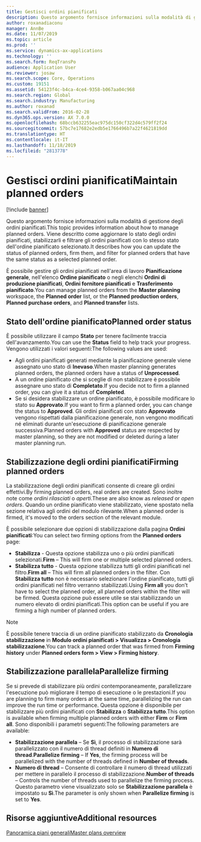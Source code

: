 ```yaml
---
title: Gestisci ordini pianificati
description: Questo argomento fornisce informazioni sulla modalità di gestione degli ordini pianificati. Viene descritto come aggiornare lo stato degli ordini pianificati, stabilizzarli e filtrare gli ordini pianificati con lo stesso stato dell'ordine pianificato selezionato.
author: roxanadiaconu
manager: AnnBe
ms.date: 11/07/2019
ms.topic: article
ms.prod: ''
ms.service: dynamics-ax-applications
ms.technology: ''
ms.search.form: ReqTransPo
audience: Application User
ms.reviewer: josaw
ms.search.scope: Core, Operations
ms.custom: 19151
ms.assetid: 54123f4c-b4ca-4ce4-9358-b067aa04c968
ms.search.region: Global
ms.search.industry: Manufacturing
ms.author: roxanad
ms.search.validFrom: 2016-02-28
ms.dyn365.ops.version: AX 7.0.0
ms.openlocfilehash: 68bccb632255eac975dc150cf322d4c579ff2f24
ms.sourcegitcommit: 57bc7e17682e2edb5e1766496b7a22f4621819dd
ms.translationtype: HT
ms.contentlocale: it-IT
ms.lasthandoff: 11/18/2019
ms.locfileid: "2813778"
---
```

# <a name="maintain-planned-orders"></a><span data-ttu-id="6cb4b-104">Gestisci ordini pianificati</span><span class="sxs-lookup"><span data-stu-id="6cb4b-104">Maintain planned orders</span></span>

[!include [banner](../includes/banner.md)]

<span data-ttu-id="6cb4b-105">Questo argomento fornisce informazioni sulla modalità di gestione degli ordini pianificati.</span><span class="sxs-lookup"><span data-stu-id="6cb4b-105">This topic provides information about how to manage planned orders.</span></span> <span data-ttu-id="6cb4b-106">Viene descritto come aggiornare lo stato degli ordini pianificati, stabilizzarli e filtrare gli ordini pianificati con lo stesso stato dell'ordine pianificato selezionato.</span><span class="sxs-lookup"><span data-stu-id="6cb4b-106">It describes how you can update the status of planned orders, firm them, and filter for planned orders that have the same status as a selected planned order.</span></span>

<span data-ttu-id="6cb4b-107">È possibile gestire gli ordini pianificati nell'area di lavoro **Pianificazione generale**, nell'elenco **Ordine pianificato** o negli elenchi **Ordini di produzione pianificati**, **Ordini fornitore pianificati** e **Trasferimento pianificato**.</span><span class="sxs-lookup"><span data-stu-id="6cb4b-107">You can manage planned orders from the **Master planning** workspace, the **Planned order** list, or the **Planned production orders**, **Planned purchase orders**, and **Planned transfer** lists.</span></span> 

## <a name="planned-order-status"></a><span data-ttu-id="6cb4b-108">Stato dell'ordine pianificato</span><span class="sxs-lookup"><span data-stu-id="6cb4b-108">Planned order status</span></span>
<span data-ttu-id="6cb4b-109">È possibile utilizzare il campo **Stato** per tenere facilmente traccia dell'avanzamento.</span><span class="sxs-lookup"><span data-stu-id="6cb4b-109">You can use the **Status** field to help track your progress.</span></span> <span data-ttu-id="6cb4b-110">Vengono utilizzati i valori seguenti:</span><span class="sxs-lookup"><span data-stu-id="6cb4b-110">The following values are used:</span></span>

-   <span data-ttu-id="6cb4b-111">Agli ordini pianificati generati mediante la pianificazione generale viene assegnato uno stato di **Inevaso**.</span><span class="sxs-lookup"><span data-stu-id="6cb4b-111">When master planning generates planned orders, the planned orders have a status of **Unprocessed**.</span></span>
-   <span data-ttu-id="6cb4b-112">A un ordine pianificato che si sceglie di non stabilizzare è possibile assegnare uno stato di **Completato**.</span><span class="sxs-lookup"><span data-stu-id="6cb4b-112">If you decide not to firm a planned order, you can give it a status of **Completed**.</span></span>
-   <span data-ttu-id="6cb4b-113">Se si desidera stabilizzare un ordine pianificato, è possibile modificare lo stato su **Approvato**.</span><span class="sxs-lookup"><span data-stu-id="6cb4b-113">If you want to firm a planned order, you can change the status to **Approved**.</span></span> <span data-ttu-id="6cb4b-114">Gli ordini pianificati con stato **Approvato** vengono rispettati dalla pianificazione generale, non vengono modificati né eliminati durante un'esecuzione di pianificazione generale successiva.</span><span class="sxs-lookup"><span data-stu-id="6cb4b-114">Planned orders with **Approved** status are respected by master planning, so they are not modified or deleted during a later master planning run.</span></span> 

## <a name="firming-planned-orders"></a><span data-ttu-id="6cb4b-115">Stabilizzazione degli ordini pianificati</span><span class="sxs-lookup"><span data-stu-id="6cb4b-115">Firming planned orders</span></span> 
<span data-ttu-id="6cb4b-116">La stabilizzazione degli ordini pianificati consente di creare gli ordini effettivi.</span><span class="sxs-lookup"><span data-stu-id="6cb4b-116">By firming planned orders, real orders are created.</span></span> <span data-ttu-id="6cb4b-117">Sono inoltre note come *ordini rilasciati* o *aperti*.</span><span class="sxs-lookup"><span data-stu-id="6cb4b-117">These are also know as *released* or *open orders*.</span></span> <span data-ttu-id="6cb4b-118">Quando un ordine pianificato viene stabilizzato, viene spostato nella sezione relativa agli ordini del modulo rilevante.</span><span class="sxs-lookup"><span data-stu-id="6cb4b-118">When a planned order is firmed, it's moved to the orders section of the relevant module.</span></span>

<span data-ttu-id="6cb4b-119">È possibile selezionare due opzioni di stabilizzazione dalla pagina **Ordini pianificati**:</span><span class="sxs-lookup"><span data-stu-id="6cb4b-119">You can select two firming options from the **Planned orders** page:</span></span>

-   <span data-ttu-id="6cb4b-120">**Stabilizza** - Questa opzione stabilizza uno o più ordini pianificati selezionati.</span><span class="sxs-lookup"><span data-stu-id="6cb4b-120">**Firm** – This will firm one or multiple selected planned orders.</span></span>
-   <span data-ttu-id="6cb4b-121">**Stabilizza tutto** - Questa opzione stabilizza tutti gli ordini pianificati nel filtro.</span><span class="sxs-lookup"><span data-stu-id="6cb4b-121">**Firm all** – This will firm all planned orders in the filter.</span></span> <span data-ttu-id="6cb4b-122">Con **Stabilizza tutto** non è necessario selezionare l'ordine pianificato, tutti gli ordini pianificati nel filtro verranno stabilizzati.</span><span class="sxs-lookup"><span data-stu-id="6cb4b-122">Using **Firm all** you don’t have to select the planned order, all planned orders within the filter will be firmed.</span></span> <span data-ttu-id="6cb4b-123">Questa opzione può essere utile se stai stabilizzando un numero elevato di ordini pianificati.</span><span class="sxs-lookup"><span data-stu-id="6cb4b-123">This option can be useful if you are firming a high number of planned orders.</span></span>

> [!NOTE]
> <span data-ttu-id="6cb4b-124">È possibile tenere traccia di un ordine pianificato stabilizzato da **Cronologia stabilizzazione** in **Modulo ordini pianificati > Visualizza > Cronologia stabilizzazione**.</span><span class="sxs-lookup"><span data-stu-id="6cb4b-124">You can track a planned order that was firmed from **Firming history** under **Planned orders form > View > Firming history**.</span></span>

## <a name="parallelize-firming"></a><span data-ttu-id="6cb4b-125">Stabilizzazione parallela</span><span class="sxs-lookup"><span data-stu-id="6cb4b-125">Parallelize firming</span></span>
<span data-ttu-id="6cb4b-126">Se si prevede di stabilizzare più ordini contemporaneamente, parallelizzare l'esecuzione può migliorare il tempo di esecuzione o le prestazioni.</span><span class="sxs-lookup"><span data-stu-id="6cb4b-126">If you are planning to firm many orders at the same time, parallelizing the run can improve the run time or performance.</span></span> <span data-ttu-id="6cb4b-127">Questa opzione è disponibile per stabilizzare più ordini pianificati con **Stabilizza** o **Stabilizza tutto**.</span><span class="sxs-lookup"><span data-stu-id="6cb4b-127">This option is available when firming multiple planned orders with either **Firm** or **Firm all**.</span></span> <span data-ttu-id="6cb4b-128">Sono disponibili i parametri seguenti:</span><span class="sxs-lookup"><span data-stu-id="6cb4b-128">The following parameters are available:</span></span>

-   <span data-ttu-id="6cb4b-129">**Stabilizzazione parallela** – Se **Sì**, il processo di stabilizzazione sarà parallelizzato con il numero di thread definiti in **Numero di thread**.</span><span class="sxs-lookup"><span data-stu-id="6cb4b-129">**Parallelize firming** – If **Yes**, the firming process will be parallelized with the number of threads defined in **Number of threads**.</span></span>
-   <span data-ttu-id="6cb4b-130">**Numero di thread** – Consente di controllare il numero di thread utilizzati per mettere in parallelo il processo di stabilizzazione.</span><span class="sxs-lookup"><span data-stu-id="6cb4b-130">**Number of threads** – Controls the number of threads used to parallelize the firming process.</span></span> <span data-ttu-id="6cb4b-131">Questo parametro viene visualizzato solo se **Stabilizzazione parallela** è impostato su **Sì**.</span><span class="sxs-lookup"><span data-stu-id="6cb4b-131">The parameter is only shown when **Parallelize firming** is set to **Yes**.</span></span>


<a name="additional-resources"></a><span data-ttu-id="6cb4b-132">Risorse aggiuntive</span><span class="sxs-lookup"><span data-stu-id="6cb4b-132">Additional resources</span></span>
--------

[<span data-ttu-id="6cb4b-133">Panoramica piani generali</span><span class="sxs-lookup"><span data-stu-id="6cb4b-133">Master plans overview</span></span>](master-plans.md)



